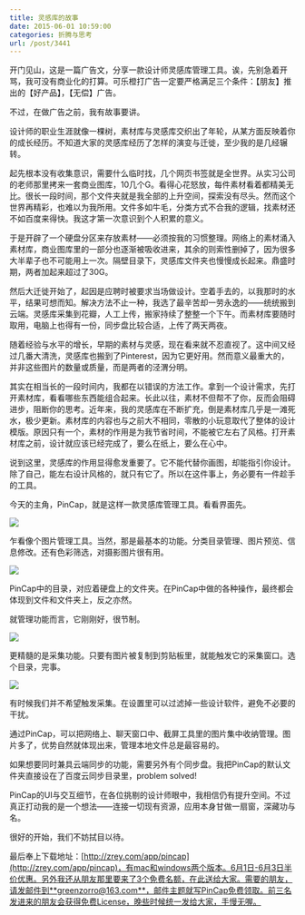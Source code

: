 ```yaml
---
title: 灵感库的故事
date: 2015-06-01 10:59:00
categories: 折腾与思考
url: /post/3441
---
```


开门见山，这是一篇广告文，分享一款设计师灵感库管理工具。诶，先别急着开骂，我可没有商业化的打算。可乐橙打广告一定要严格满足三个条件：【朋友】推出的【好产品】，【无偿】广告。

不过，在做广告之前，我有故事要讲。

设计师的职业生涯就像一棵树，素材库与灵感库交织出了年轮，从某方面反映着你的成长经历。不知道大家的灵感库经历了怎样的演变与迁徙，至少我的是几经辗转。

起先根本没有收集意识，需要什么临时找，几个网页书签就是全世界。从实习公司的老师那里拷来一套商业图库，10几个G。看得心花怒放，每件素材看着都精美无比。很长一段时间，那个文件夹就是我全部的上升空间，探索没有尽头。然而这个世界再精彩，也难以为我所用。文件多如牛毛，分类方式不合我的逻辑，找素材还不如百度来得快。我这才第一次意识到个人积累的意义。

于是开辟了一个硬盘分区来存放素材——必须按我的习惯整理。网络上的素材涌入素材库，商业图库里的一部分也逐渐被吸收进来，其余的则索性删掉了，因为很多大半辈子也不可能用上一次。隔壁目录下，灵感库文件夹也慢慢成长起来。鼎盛时期，两者加起来超过了30G。

然后大迁徙开始了，起因是应聘时被要求当场做设计。空着手去的，以我那时的水平，结果可想而知。解决方法不止一种，我选了最辛苦却一劳永逸的——统统搬到云端。灵感库采集到花瓣，人工上传，搬家持续了整整一个下午。而素材库要随时取用，电脑上也得有一份，同步盘比较合适，上传了两天两夜。

随着经验与水平的增长，早期的素材与灵感，现在看来就不忍直视了。这中间又经过几番大清洗，灵感库也搬到了Pinterest，因为它更好用。然而意义最重大的，并非这些图片的数量或质量，而是两者的泾渭分明。

其实在相当长的一段时间内，我都在以错误的方法工作。拿到一个设计需求，先打开素材库，看看哪些东西能组合起来。长此以往，素材不但帮不了你，反而会阻碍进步，阻断你的思考。近年来，我的灵感库在不断扩充，倒是素材库几乎是一滩死水，极少更新。素材库的内容也与之前大不相同，零散的小玩意取代了整体的设计模版。原因只有一个，素材的作用是为我节省时间，不能被它左右了风格。打开素材库之前，设计就应该已经完成了，要么在纸上，要么在心中。

说到这里，灵感库的作用显得愈发重要了。它不能代替你画图，却能指引你设计。除了自己，能左右设计风格的，就只有它了。所以在这件事上，务必要有一件趁手的工具。

今天的主角，PinCap，就是这样一款灵感库管理工具。看看界面先。

![](https://storageapi.fleek.co/0a3a8890-e65e-47ce-93d7-0442b9209d38-bucket/blog/posts/2015-05/05-26/1.png)

乍看像个图片管理工具。当然，那是最基本的功能。分类目录管理、图片预览、信息修改。还有色彩筛选，对摄影图片很有用。

![](https://storageapi.fleek.co/0a3a8890-e65e-47ce-93d7-0442b9209d38-bucket/blog/posts/2015-05/05-26/2.png)

PinCap中的目录，对应着硬盘上的文件夹。在PinCap中做的各种操作，最终都会体现到文件和文件夹上，反之亦然。

就管理功能而言，它刚刚好，很节制。

![](https://storageapi.fleek.co/0a3a8890-e65e-47ce-93d7-0442b9209d38-bucket/blog/posts/2015-05/05-26/3.png)

更精髓的是采集功能。只要有图片被复制到剪贴板里，就能触发它的采集窗口。选个目录，完事。

![](https://storageapi.fleek.co/0a3a8890-e65e-47ce-93d7-0442b9209d38-bucket/blog/posts/2015-05/05-26/4.png)

有时候我们并不希望触发采集。在设置里可以过滤掉一些设计软件，避免不必要的干扰。

通过PinCap，可以把网络上、聊天窗口中、截屏工具里的图片集中收纳管理。图片多了，优势自然就体现出来，管理本地文件总是最容易的。

如果想要同时兼具云端同步的功能，需要另外有个同步盘。我把PinCap的默认文件夹直接设在了百度云同步目录里，problem solved!

PinCap的UI与交互细节，在各位挑剔的设计师眼中，我相信仍有提升空间。不过真正打动我的是一个想法——连接一切现有资源，应用本身甘做一扇窗，深藏功与名。

很好的开始，我们不妨拭目以待。

最后奉上下载地址：[http://zrey.com/app/pincap](http://zrey.com/app/pincap)，有mac和windows两个版本。6月1日-6月3日半价优惠。另外我还从朋友那里要来了3个免费名额，在此送给大家。需要的朋友，请发邮件到**greenzorro@163.com**，邮件主题就写PinCap免费领取。前三名发进来的朋友会获得免费License，晚些时候统一发给大家，手慢无喔。

